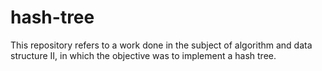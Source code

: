 # hash-tree
This repository refers to a work done in the subject of algorithm and data structure II, in which the objective was to implement a hash tree.
